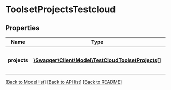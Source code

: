 # ToolsetProjectsTestcloud

## Properties
Name | Type | Description | Notes
------------ | ------------- | ------------- | -------------
**projects** | [**\Swagger\Client\Model\TestCloudToolsetProjects[]**](TestCloudToolsetProjects.md) | The TestCloud projects detected | 

[[Back to Model list]](../README.md#documentation-for-models) [[Back to API list]](../README.md#documentation-for-api-endpoints) [[Back to README]](../README.md)


